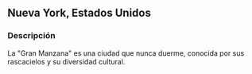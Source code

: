 ## Nueva York, Estados Unidos
### Descripción
La "Gran Manzana" es una ciudad que nunca duerme, conocida por sus rascacielos y su diversidad cultural.
